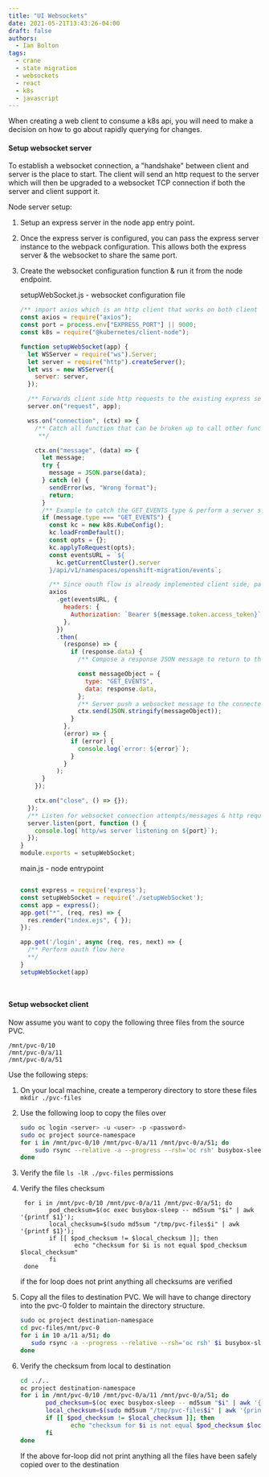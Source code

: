 ```yaml
---
title: "UI Websockets"
date: 2021-05-21T13:43:26-04:00
draft: false
authors:
  - Ian Bolton
tags:
  - crane
  - state migration
  - websockets
  - react
  - k8s
  - javascript
---
```


When creating a web client to consume a k8s api, you will need to make a decision on how to go about rapidly querying for changes.

#### Setup websocket server

To establish a websocket connection, a "handshake" between client and server is the place to start. The client will send an http request to the server which will then be upgraded to a websocket TCP connection if both the server and client support it.

Node server setup:

1. Setup an express server in the node app entry point.
2. Once the express server is configured, you can pass the express server instance to the webpack configuration. This allows both the express server & the websocket to share the same port.
3. Create the websocket configuration function & run it from the node endpoint.

   setupWebSocket.js - websocket configuration file

   ```js
   /** import axios which is an http client that works on both client and server **/
   const axios = require("axios");
   const port = process.env["EXPRESS_PORT"] || 9000;
   const k8s = require("@kubernetes/client-node");

   function setupWebSocket(app) {
     let WSServer = require("ws").Server;
     let server = require("http").createServer();
     let wss = new WSServer({
       server: server,
     });

     /** Forwards client side http requests to the existing express server **/
     server.on("request", app);

     wss.on("connection", (ctx) => {
       /** Catch all function that can be broken up to call other functions based on the JSON message type passed in via a websocket message event
        **/

       ctx.on("message", (data) => {
         let message;
         try {
           message = JSON.parse(data);
         } catch (e) {
           sendError(ws, "Wrong format");
           return;
         }
         /** Example to catch the GET_EVENTS type & perform a server side HTTP request to grab events using the k8s node client  **/
         if (message.type === "GET_EVENTS") {
           const kc = new k8s.KubeConfig();
           kc.loadFromDefault();
           const opts = {};
           kc.applyToRequest(opts);
           const eventsURL = `${
             kc.getCurrentCluster().server
           }/api/v1/namespaces/openshift-migration/events`;

           /** Since oauth flow is already implemented client side, passing the oauth token in the JSON was easy enough to do. This can be encrypted for production use. **/
           axios
             .get(eventsURL, {
               headers: {
                 Authorization: `Bearer ${message.token.access_token}`,
               },
             })
             .then(
               (response) => {
                 if (response.data) {
                   /** Compose a response JSON message to return to the client if the server side http request comes back OK **/

                   const messageObject = {
                     type: "GET_EVENTS",
                     data: response.data,
                   };
                   /** Server push a websocket message to the connected client **/
                   ctx.send(JSON.stringify(messageObject));
                 }
               },
               (error) => {
                 if (error) {
                   console.log(`error: ${error}`);
                 }
               }
             );
         }
       });

       ctx.on("close", () => {});
     });
     /** Listen for websocket connection attempts/messages & http requests to the express server on a specified port. **/
     server.listen(port, function () {
       console.log(`http/ws server listening on ${port}`);
     });
   }
   module.exports = setupWebSocket;
   ```

   main.js - node entrypoint

   ```js

   const express = require('express');
   const setupWebSocket = require('./setupWebSocket');
   const app = express();
   app.get("*", (req, res) => {
     res.render("index.ejs", { });
   });

   app.get('/login', async (req, res, next) => {
     /** Perform oauth flow here
     **/
   }
   setupWebSocket(app)


   ```

```


```

#### Setup websocket client

Now assume you want to copy the following three files from the source PVC.

```
/mnt/pvc-0/10
/mnt/pvc-0/a/11
/mnt/pvc-0/a/51
```

Use the following steps:

1. On your local machine, create a temperory directory to store these files
   `mkdir ./pvc-files`
2. Use the following loop to copy the files over
   ```bash
   sudo oc login <server> -u <user> -p <password>
   sudo oc project source-namespace
   for i in /mnt/pvc-0/10 /mnt/pvc-0/a/11 /mnt/pvc-0/a/51; do
       sudo rsync --relative -a --progress --rsh='oc rsh' busybox-sleep:$i ./pvc-files/
   done
   ```
3. Verify the file `ls -lR ./pvc-files` permissions
4. Verify the files checksum
   ```
    for i in /mnt/pvc-0/10 /mnt/pvc-0/a/11 /mnt/pvc-0/a/51; do
           pod_checksum=$(oc exec busybox-sleep -- md5sum "$i" | awk '{printf $1}');
           local_checksum=$(sudo md5sum "/tmp/pvc-files$i" | awk '{printf $1}');
           if [[ $pod_checksum != $local_checksum ]]; then
                  echo "checksum for $i is not equal $pod_checksum $local_checksum"
           fi
    done
   ```
   if the for loop does not print anything all checksums are verified
5. Copy all the files to destination PVC. We will have to change directory
   into the pvc-0 folder to maintain the directory structure.

   ```bash
   sudo oc project destination-namespace
   cd pvc-files/mnt/pvc-0
   for i in 10 a/11 a/51; do
      sudo rsync -a --progress --relative --rsh='oc rsh' $i busybox-sleep:/mnt/pvc-0/  ;    done
   done
   ```

6. Verify the checksum from local to destination
   ```bash
   cd ../..
   oc project destination-namespace
   for i in /mnt/pvc-0/10 /mnt/pvc-0/a/11 /mnt/pvc-0/a/51; do
          pod_checksum=$(oc exec busybox-sleep -- md5sum "$i" | awk '{printf $1}');
          local_checksum=$(sudo md5sum "/tmp/pvc-files$i" | awk '{printf $1}');
          if [[ $pod_checksum != $local_checksum ]]; then
                 echo "checksum for $i is not equal $pod_checksum $local_checksum"
          fi
   done
   ```
   If the above for-loop did not print anything all the files have been safely
   copied over to the destination
